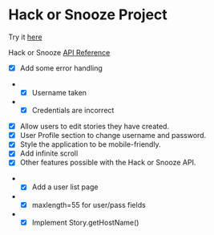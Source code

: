 # Hack or Snooze Project

Try it [here](https://scojo44.github.io/springboard-projects/sec-17.1.1-HackerNews/)

Hack or Snooze [API Reference](https://hackorsnoozev3.docs.apiary.io/)

- [x] Add some error handling
- - [x] Username taken
- - [x] Credentials are incorrect
- [x] Allow users to edit stories they have created.
- [x] User Profile section to change username and password.
- [x] Style the application to be mobile-friendly.
- [x] Add infinite scroll
- [x] Other features possible with the Hack or Snooze API.
- - [x] Add a user list page
- - [x] maxlength=55 for user/pass fields
- - [x] Implement Story.getHostName()